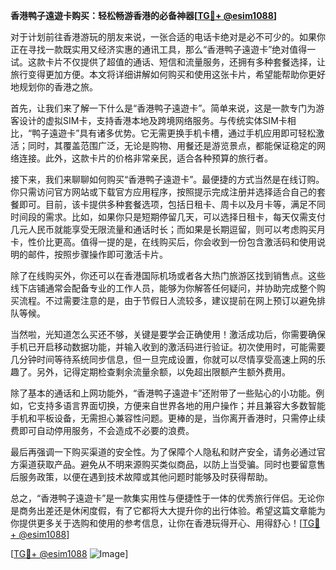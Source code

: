 **香港鸭子遠遊卡购买：轻松畅游香港的必备神器[[TG💪+ @esim1088](https://t.me/s/esim1088)]**

对于计划前往香港游玩的朋友来说，一张合适的电话卡绝对是必不可少的。如果你正在寻找一款既实用又经济实惠的通讯工具，那么“香港鸭子遠遊卡”绝对值得一试。这款卡片不仅提供了超值的通话、短信和流量服务，还拥有多种套餐选择，让旅行变得更加方便。本文将详细讲解如何购买和使用这张卡片，希望能帮助你更好地规划你的香港之旅。

首先，让我们来了解一下什么是“香港鸭子遠遊卡”。简单来说，这是一款专门为游客设计的虚拟SIM卡，支持香港本地及跨境网络服务。与传统实体SIM卡相比，“鸭子遠遊卡”具有诸多优势。它无需更换手机卡槽，通过手机应用即可轻松激活；同时，其覆盖范围广泛，无论是购物、用餐还是游览景点，都能保证稳定的网络连接。此外，这款卡片的价格非常亲民，适合各种预算的旅行者。

接下来，我们来聊聊如何购买“香港鸭子遠遊卡”。最便捷的方式当然是在线订购。你只需访问官方网站或下载官方应用程序，按照提示完成注册并选择适合自己的套餐即可。目前，该卡提供多种套餐选项，包括日租卡、周卡以及月卡等，满足不同时间段的需求。比如，如果你只是短期停留几天，可以选择日租卡，每天仅需支付几元人民币就能享受无限流量和通话时长；而如果是长期逗留，则可以考虑购买月卡，性价比更高。值得一提的是，在线购买后，你会收到一份包含激活码和使用说明的邮件，按照步骤操作即可激活卡片。

除了在线购买外，你还可以在香港国际机场或者各大热门旅游区找到销售点。这些线下店铺通常会配备专业的工作人员，能够为你解答任何疑问，并协助完成整个购买流程。不过需要注意的是，由于节假日人流较多，建议提前在网上预订以避免排队等候。

当然啦，光知道怎么买还不够，关键是要学会正确使用！激活成功后，你需要确保手机已开启移动数据功能，并输入收到的激活码进行验证。初次使用时，可能需要几分钟时间等待系统同步信息，但一旦完成设置，你就可以尽情享受高速上网的乐趣了。另外，记得定期检查剩余流量余额，以免超出限额产生额外费用。

除了基本的通话和上网功能外，“香港鸭子遠遊卡”还附带了一些贴心的小功能。例如，它支持多语言界面切换，方便来自世界各地的用户操作；并且兼容大多数智能手机和平板设备，无需担心兼容性问题。更棒的是，当你离开香港时，只需停止续费即可自动停用服务，不会造成不必要的浪费。

最后再强调一下购买渠道的安全性。为了保障个人隐私和财产安全，请务必通过官方渠道获取产品。避免从不明来源购买类似商品，以防上当受骗。同时也要留意售后服务政策，以便在遇到技术故障或其他问题时能够及时获得帮助。

总之，“香港鸭子遠遊卡”是一款集实用性与便捷性于一体的优秀旅行伴侣。无论你是商务出差还是休闲度假，有了它都将大大提升你的出行体验。希望这篇文章能为你提供更多关于选购和使用的参考信息，让你在香港玩得开心、用得舒心！[[TG💪+ @esim1088](https://t.me/s/esim1088)] 

[[TG💪+ @esim1088](https://t.me/s/esim1088) ![Image](https://i.postimg.cc/4NQfJmqS/Snipaste-2025-05-13-00-14-12.png)]